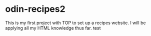 # odin-recipes2
This is my first project with TOP to set up a recipes website. I will be applying all my HTML knowledge thus far. test